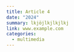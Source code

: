 ```yaml
---
title: Article 4
date: "2024"
summary: lkjöjlkjlkjlkj
link: www.example.com
categories:
  - multimedia
---
```

